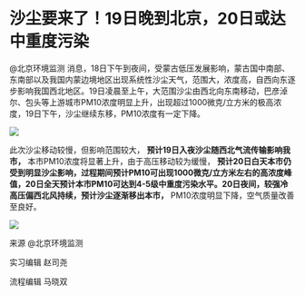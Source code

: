 # 沙尘要来了！19日晚到北京，20日或达中重度污染

@北京环境监测
消息，18日下午到夜间，受蒙古低压发展影响，蒙古国中南部、东南部以及我国内蒙边境地区出现系统性沙尘天气，范围大，浓度高，自西向东逐步影响我国西北地区。19日凌晨至上午，大范围沙尘由西北向东南移动，巴彦淖尔、包头等上游城市PM10浓度明显上升，出现超过1000微克/立方米的极高浓度，19日下午，沙尘继续东移，PM10浓度有一定下降。

![](https://inews.gtimg.com/om_bt/OvD3Nm6WVYun26O61fi55rUfjf0bJ09UI3IsG2HdYE8G0AA/1000)

此次沙尘移动较慢，但影响范围较大， **预计19日入夜沙尘随西北气流传输影响我市，** 本市PM10浓度将显著上升，由于高压移动较为缓慢，
**预计20日白天本市仍受到明显沙尘影响，过程期间预计PM10可出现1000微克/立方米左右的高浓度峰值，20日全天预计本市PM10可达到4-5级中重度污染水平。20日夜间，较强冷高压偏西北风持续，预计沙尘逐渐移出本市，**
PM10浓度明显下降，空气质量改善至良好。

![](https://inews.gtimg.com/om_bt/Onqhp0FfSc3UpN4TIivmVBiNiCOMKBS_dgJmUfKEekQ_8AA/1000)

来源 @北京环境监测

实习编辑 赵司尧

流程编辑 马晓双

